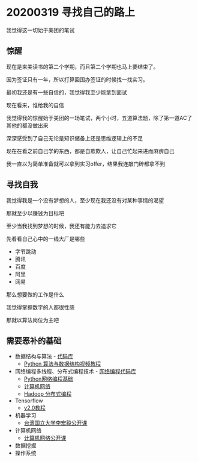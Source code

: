 # 20200319 寻找自己的路上

我觉得这一切始于美团的笔试

## 惊醒

现在是来美读书的第二个学期，而且第二个学期也马上要结束了。

因为签证只有一年，所以打算回国办签证的时候找一找实习。

最初我还是有一些自信的，我觉得我至少能拿到面试

现在看来，谁给我的自信

我觉得我的惊醒始于美团的一场笔试，两个小时，五道算法题，除了第一道AC了其他的都没做出来

深深感受到了自己无论是知识储备上还是思维逻辑上的不足

现在在看之前自己学的东西，都是自欺欺人，让自己忙起来进而麻痹自己

我一直以为简单准备就可以拿到实习offer，结果我连敲门砖都拿不到

## 寻找自我

我觉得我是一个没有梦想的人，至少现在我还没有对某种事情的渴望

那就至少以赚钱为目标吧

至少当我找到梦想的时候，我还有能力去追求它

先看看自己心中的一线大厂是哪些

* 字节跳动
* 腾讯
* 百度
* 阿里
* 网易

那么想要做的工作是什么

我觉得掌握数字的人都很性感

那就以算法岗位为主吧 

## 需要恶补的基础

* 数据结构与算法 - [代码库](https://github.com/Brickea/data_structure_algorithm)
  * [Python 算法与数据结构视频教程](https://pegasuswang.github.io/python_data_structures_and_algorithms/)
* 网络编程多线程、分布式编程技术 - [网络编程代码库](https://github.com/Brickea/computer_network)
  * [Python网络编程基础](https://www.limuyang.cc/2016/07/25/Python%E7%BD%91%E7%BB%9C%E7%BC%96%E7%A8%8B%E5%9F%BA%E7%A1%80/#TCP-IP%E7%AE%80%E4%BB%8B)
  * [计算机网络](https://github.com/jackfrued/Python-100-Days/blob/master/Day01-15/14.%E7%BD%91%E7%BB%9C%E7%BC%96%E7%A8%8B%E5%85%A5%E9%97%A8%E5%92%8C%E7%BD%91%E7%BB%9C%E5%BA%94%E7%94%A8%E5%BC%80%E5%8F%91.md)
  * [Hadoop 分布式编程](https://www.bilibili.com/video/av70907341?from=search&seid=15707019157732206609)
* Tensorflow
  * [v2.0教程](https://www.bilibili.com/video/av62215565?from=search&seid=14544298277282955224)
* 机器学习
  * [台湾国立大学李宏毅公开课](https://www.youtube.com/watch?v=CXgbekl66jc&list=PLJV_el3uVTsPy9oCRY30oBPNLCo89yu49)
* 计算机网络
  * [计算机网络公开课](https://www.bilibili.com/video/av15115492?from=search&seid=5878169175743255230)
* 数据挖掘
* 操作系统

